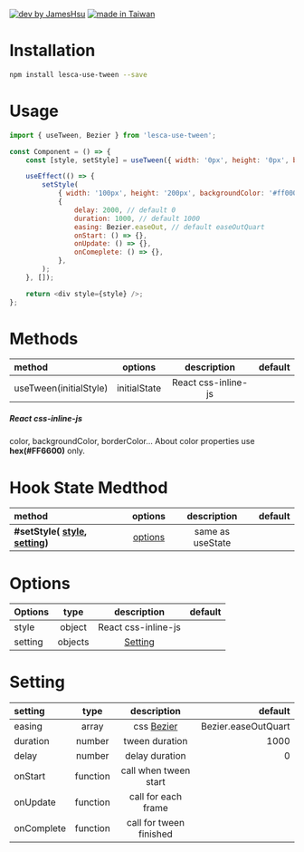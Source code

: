 [![dev by JamesHsu](https://img.shields.io/badge/Dev%20by-Jameshsu1125-green)](https://github.com/jameshsu1125/) [![made in Taiwan](https://img.shields.io/badge/Made%20in-Taiwan-orange)](https://github.com/jameshsu1125/)

# Installation

```sh
npm install lesca-use-tween --save
```

# Usage

```javascript
import { useTween, Bezier } from 'lesca-use-tween';

const Component = () => {
	const [style, setStyle] = useTween({ width: '0px', height: '0px', backgroundColor: '#ff6600' });

	useEffect(() => {
		setStyle(
			{ width: '100px', height: '200px', backgroundColor: '#ff0000' },
			{
				delay: 2000, // default 0
				duration: 1000, // default 1000
				easing: Bezier.easeOut, // default easeOutQuart
				onStart: () => {},
				onUpdate: () => {},
				onComeplete: () => {},
			},
		);
	}, []);

	return <div style={style} />;
};
```

# Methods

| method                 |   options    |     description     | default |
| :--------------------- | :----------: | :-----------------: | ------: |
| useTween(initialStyle) | initialState | React css-inline-js |         |

##### React css-inline-js

color, backgroundColor, borderColor... About color properties use **hex(#FF6600)** only.

# Hook State Medthod

| method                                                 |       options       |   description    | default |
| :----------------------------------------------------- | :-----------------: | :--------------: | ------: |
| **#setStyle( [style](#Options), [setting](#Options))** | [options](#Options) | same as useState |         |

# Options

| Options |  type   |     description     | default |
| :------ | :-----: | :-----------------: | ------: |
| style   | object  | React css-inline-js |         |
| setting | objects | [Setting](#setting) |         |

# Setting

| setting    |   type   |                             description                             |             default |
| :--------- | :------: | :-----------------------------------------------------------------: | ------------------: |
| easing     |  array   | css [Bezier](https://www.cssportal.com/css-cubic-bezier-generator/) | Bezier.easeOutQuart |
| duration   |  number  |                           tween duration                            |                1000 |
| delay      |  number  |                           delay duration                            |                   0 |
| onStart    | function |                        call when tween start                        |                     |
| onUpdate   | function |                         call for each frame                         |                     |
| onComplete | function |                       call for tween finished                       |                     |
